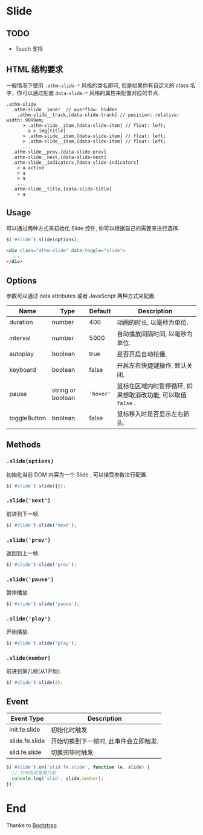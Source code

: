 # Slide

## TODO

* Touch 支持

## HTML 结构要求

一般情况下使用 `.athm-slide-*` 风格的类名即可, 但是如果你有自定义的 class 名字，你可以通过配置 `data-slide-*` 风格的属性来配置对应的节点.

```
.athm-slide
  .athm-slide__inner  // overflow: hidden
    .athm-slide__track,[data-slide-track] // position: relative; width: 9999em;
      > .athm-slide__item,[data-slide-item] // float: left;
        a > img[title]
      > .athm-slide__item,[data-slide-item] // float: left;
      > .athm-slide__item,[data-slide-item] // float: left;
      ...
  .athm-slide__prev,[data-slide-prev]
  .athm-slide__next,[data-slide-next]
  .athm-slide__indicators,[data-slide-indicators]
    > a.active
    > a
    > a
    ...
  .athm-slide__title,[data-slide-title]
    > a
```

## Usage

可以通过两种方式来初始化 Slide 控件, 你可以根据自己的需要来进行选择.

```javascript
$('#slide').slide(options);
```

```html
<div class="athm-slide" data-toggle="slide">
  ...
</div>
```

## Options

参数可以通过 data attributes 或者 JavaScript 两种方式来配置.

Name | Type | Default | Description
---- | ---- | ------- | -----------
duration | number | 400 | 动画的时长, 以毫秒为单位.
interval | number | 5000 | 自动播放间隔时间, 以毫秒为单位.
autoplay | boolean | true | 是否开启自动轮播.
keyboard | boolean | false | 开启左右快捷键操作, 默认关闭.
pause | string or boolean | `'hover'` | 鼠标在区域内时暂停循环, 如果想取消改功能, 可以取值 `false` .
toggleButton | boolean | false | 鼠标移入时是否显示左右箭头.

## Methods

### `.slide(options)`

初始化当前 DOM 内容为一个 Slide , 可以接受参数进行配置.

```javascript
$('#slide').slide({});
```

### `.slide('next')`

前进到下一帧.

```javascript
$('#slide').slide('next');
```

### `.slide('prev')`

返回到上一帧.

```javascript
$('#slide').slide('prev');
```

### `.slide('pause')`

暂停播放.

```javascript
$('#slide').slide('pause');
```

### `.slide('play')`

开始播放.

```javascript
$('#slide').slide('play');
```

### `.slide(number)`

前进到第几帧(从1开始).

```javascript
$('#slide').slide(3);
```


## Event

Event Type | Description
---------- | -----------
init.fe.slide | 初始化时触发.
slide.fe.slide | 开始切换到下一帧时, 此事件会立即触发.
slid.fe.slide | 切换完毕时触发.

```javascript
$('#slide').on('slid.fe.slide', function (e, slide) {
  // 打印当前是第几帧
  console.log('slid', slide.number);
});
```

# End

Thanks to [Bootstrap](http://getbootstrap.com/)